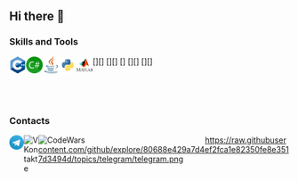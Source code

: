 ## Hi there 👋

### Skills and Tools

[<img align="left" alt="C++" width="30px" src="https://raw.githubusercontent.com/github/explore/80688e429a7d4ef2fca1e82350fe8e3517d3494d/topics/cpp/cpp.png" />][]
[<img align="left" alt="C#" width="30px" src="https://raw.githubusercontent.com/github/explore/80688e429a7d4ef2fca1e82350fe8e3517d3494d/topics/csharp/csharp.png" />][]
[<img align="left" alt="Java" width="30px" src="https://raw.githubusercontent.com/github/explore/80688e429a7d4ef2fca1e82350fe8e3517d3494d/topics/java/java.png" />]
[<img align="left" alt="Python" width="30px" src="https://raw.githubusercontent.com/github/explore/80688e429a7d4ef2fca1e82350fe8e3517d3494d/topics/python/python.png" />][]
[<img align="left" alt="Matlab" width="30px" src="https://raw.githubusercontent.com/github/explore/80688e429a7d4ef2fca1e82350fe8e3517d3494d/topics/matlab/matlab.png" />][]

<br />
<br />
<br />

### Contacts

[<img align="left" alt="Telegram" width="26px" src="https://raw.githubusercontent.com/github/explore/80688e429a7d4ef2fca1e82350fe8e3517d3494d/topics/telegram/telegram.png" />][telegram]
[<img align="left" alt="VKontakte" width="26px" src="https://upload.wikimedia.org/wikipedia/commons/2/21/VK.com-logo.svg" />][vkontakte]
[<img align="left" alt="CodeWars" width="300px" src="https://www.codewars.com/users/lordkan/badges/large" />][codewars]

[telegram]: https://t.me/kanalexey
[vkontakte]: https://vk.com/kanalexey
[codewars]: https://www.codewars.com/users/lordkan

https://raw.githubusercontent.com/github/explore/80688e429a7d4ef2fca1e82350fe8e3517d3494d/topics/telegram/telegram.png
